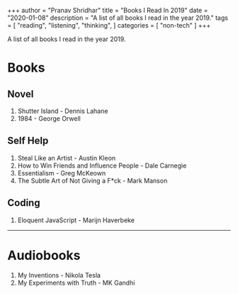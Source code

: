 +++
author = "Pranav Shridhar"
title = "Books I Read In 2019"
date = "2020-01-08"
description = "A list of all books I read in the year 2019."
tags = [
    "reading",
    "listening",
    "thinking",
]
categories = [
    "non-tech"
]
+++

A list of all books I read in the year 2019.

# Books

## Novel 
1. Shutter Island - Dennis Lahane
2. 1984 - George Orwell

## Self Help
1. Steal Like an Artist - Austin Kleon
2. How to Win Friends and Influence People - Dale Carnegie
3. Essentialism - Greg McKeown
4. The Subtle Art of Not Giving a F*ck - Mark Manson

## Coding
1. Eloquent JavaScript - Marijn Haverbeke

---

# Audiobooks
1. My Inventions - Nikola Tesla
2. My Experiments with Truth - MK Gandhi